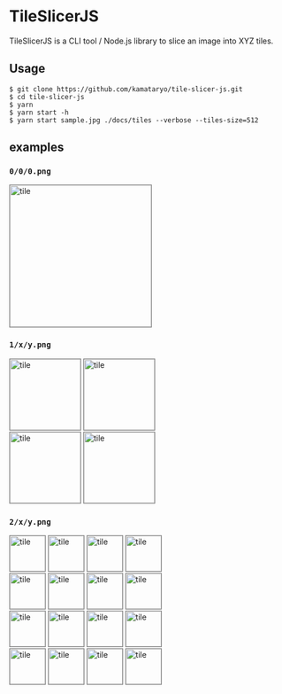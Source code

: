 # TileSlicerJS

TileSlicerJS is a CLI tool / Node.js library to slice an image into XYZ tiles.

## Usage

```shell
$ git clone https://github.com/kamataryo/tile-slicer-js.git
$ cd tile-slicer-js
$ yarn
$ yarn start -h
$ yarn start sample.jpg ./docs/tiles --verbose --tiles-size=512
```

## examples

### `0/0/0.png`

<img class="tile" style="border: 1px solid gray;" width="256" src="https://github.com/kamataryo/tile-slicer-js/assets/6292312/8f4257c1-6d25-4d2e-bf2f-dfbbfa81f53e" alt="tile">

### `1/x/y.png`

<img class="tile" style="border: 1px solid gray;" width="128" src="https://github.com/kamataryo/tile-slicer-js/assets/6292312/877f6c4a-d441-46af-943d-baa710b509d2" alt="tile">
<img class="tile" style="border: 1px solid gray;" width="128" src="https://github.com/kamataryo/tile-slicer-js/assets/6292312/b53a75ad-33b6-47c6-b4ca-7d0c37712a7e" alt="tile">
<br />
<img class="tile" style="border: 1px solid gray;" width="128" src="https://github.com/kamataryo/tile-slicer-js/assets/6292312/317b0ee4-1d00-4eaa-bc76-56953a0674dc" alt="tile">
<img class="tile" style="border: 1px solid gray;" width="128" src="https://github.com/kamataryo/tile-slicer-js/assets/6292312/0a93d040-035b-46c6-b6d2-ea673dff6b6b" alt="tile">

### `2/x/y.png`

<img class="tile" style="border: 1px solid gray;" width="64" src="https://github.com/kamataryo/tile-slicer-js/assets/6292312/eaf718a1-88ed-4bc6-bf0c-40435ec16dc2" alt="tile">
<img class="tile" style="border: 1px solid gray;" width="64" src="https://github.com/kamataryo/tile-slicer-js/assets/6292312/a7bf41e2-d558-4afd-a2d6-dd05d8063c1c" alt="tile">
<img class="tile" style="border: 1px solid gray;" width="64" src="https://github.com/kamataryo/tile-slicer-js/assets/6292312/d1f71b67-de58-4729-90aa-f31ea0a58f5e" alt="tile">
<img class="tile" style="border: 1px solid gray;" width="64" src="https://github.com/kamataryo/tile-slicer-js/assets/6292312/2fcbd265-5de7-4466-ae16-21a4880a549a" alt="tile">
<br />
<img class="tile" style="border: 1px solid gray;" width="64" src="https://github.com/kamataryo/tile-slicer-js/assets/6292312/ef7ee40e-c99a-4159-8252-14b8a89119ad" alt="tile">
<img class="tile" style="border: 1px solid gray;" width="64" src="https://github.com/kamataryo/tile-slicer-js/assets/6292312/8c5e5fed-222b-4fb1-8632-60e96b375e23" alt="tile">
<img class="tile" style="border: 1px solid gray;" width="64" src="https://github.com/kamataryo/tile-slicer-js/assets/6292312/5f72306b-6ed9-4d93-8b62-a9debad404a4" alt="tile">
<img class="tile" style="border: 1px solid gray;" width="64" src="https://github.com/kamataryo/tile-slicer-js/assets/6292312/4d413866-6716-4852-b875-dd709b416eab" alt="tile">
<br />
<img class="tile" style="border: 1px solid gray;" width="64" src="https://github.com/kamataryo/tile-slicer-js/assets/6292312/de5bc3e0-5a48-4f01-99a8-f59e80823206" alt="tile">
<img class="tile" style="border: 1px solid gray;" width="64" src="https://github.com/kamataryo/tile-slicer-js/assets/6292312/6c7961ad-12cb-4584-9a0e-cf8a884749a1" alt="tile">
<img class="tile" style="border: 1px solid gray;" width="64" src="https://github.com/kamataryo/tile-slicer-js/assets/6292312/2994ddd0-ffd0-4488-bfe5-79ebfe99a242" alt="tile">
<img class="tile" style="border: 1px solid gray;" width="64" src="https://github.com/kamataryo/tile-slicer-js/assets/6292312/2170b1bd-817b-437e-bc40-2108f05c0284" alt="tile">
<br />
<img class="tile" style="border: 1px solid gray;" width="64" src="https://github.com/kamataryo/tile-slicer-js/assets/6292312/f9a8995c-5d7a-4af9-bb90-0939aaca81f6" alt="tile">
<img class="tile" style="border: 1px solid gray;" width="64" src="https://github.com/kamataryo/tile-slicer-js/assets/6292312/a8eef246-d7e5-43ae-85f5-752dee545727" alt="tile">
<img class="tile" style="border: 1px solid gray;" width="64" src="https://github.com/kamataryo/tile-slicer-js/assets/6292312/212234f0-5f59-4a4d-b109-a6218946dae3" alt="tile">
<img class="tile" style="border: 1px solid gray;" width="64" src="https://github.com/kamataryo/tile-slicer-js/assets/6292312/c866f300-a3cd-4303-ba09-adde5f70f4c9" alt="tile">
